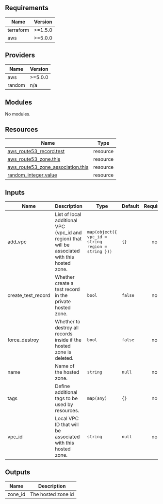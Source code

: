 <!-- BEGIN_TF_DOCS -->
## Requirements

| Name | Version |
|------|---------|
| terraform | >=1.5.0 |
| aws | >=5.0.0 |

## Providers

| Name | Version |
|------|---------|
| aws | >=5.0.0 |
| random | n/a |

## Modules

No modules.

## Resources

| Name | Type |
|------|------|
| [aws_route53_record.test](https://registry.terraform.io/providers/hashicorp/aws/latest/docs/resources/route53_record) | resource |
| [aws_route53_zone.this](https://registry.terraform.io/providers/hashicorp/aws/latest/docs/resources/route53_zone) | resource |
| [aws_route53_zone_association.this](https://registry.terraform.io/providers/hashicorp/aws/latest/docs/resources/route53_zone_association) | resource |
| [random_integer.value](https://registry.terraform.io/providers/hashicorp/random/latest/docs/resources/integer) | resource |

## Inputs

| Name | Description | Type | Default | Required |
|------|-------------|------|---------|:--------:|
| add\_vpc | List of local additional VPC (vpc\_id and region) that will be associated with this hosted zone. | ```map(object({ vpc_id = string region = string }))``` | `{}` | no |
| create\_test\_record | Whether create a test record in the private hosted zone. | `bool` | `false` | no |
| force\_destroy | Whether to destroy all records inside if the hosted zone is deleted. | `bool` | `false` | no |
| name | Name of the hosted zone. | `string` | `null` | no |
| tags | Define additional tags to be used by resources. | `map(any)` | `{}` | no |
| vpc\_id | Local VPC ID that will be associated with this hosted zone. | `string` | `null` | no |

## Outputs

| Name | Description |
|------|-------------|
| zone\_id | The hosted zone id |
<!-- END_TF_DOCS -->